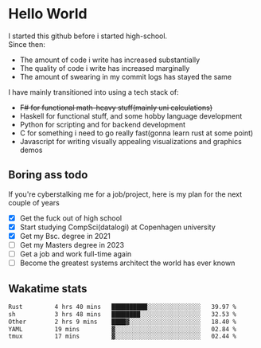 # Hello World

I started this github before i started high-school.  
Since then:
- The amount of code i write has increased substantially
- The quality of code i write has increased marginally
- The amount of swearing in my commit logs has stayed the same

I have mainly transitioned into using a tech stack of:
- ~~F# for functional math-heavy stuff(mainly uni calculations)~~
- Haskell for functional stuff, and some hobby language development
- Python for scripting and for backend development
- C for something i need to go really fast(gonna learn rust at some point)
- Javascript for writing visually appealing visualizations and graphics demos

## Boring ass todo
If you're cyberstalking me for a job/project, here is my plan for the next couple of years
- [x] Get the fuck out of high school
- [x] Start studying CompSci(datalogi) at Copenhagen university
- [x] Get my Bsc. degree in 2021
- [ ] Get my Masters degree in 2023
- [ ] Get a job and work full-time again
- [ ] Become the greatest systems architect the world has ever known

## Wakatime stats
<!--START_SECTION:waka-->

```txt
Rust         4 hrs 40 mins   ██████████░░░░░░░░░░░░░░░   39.97 %
sh           3 hrs 48 mins   ████████░░░░░░░░░░░░░░░░░   32.53 %
Other        2 hrs 9 mins    ████▓░░░░░░░░░░░░░░░░░░░░   18.40 %
YAML         19 mins         ▓░░░░░░░░░░░░░░░░░░░░░░░░   02.84 %
tmux         17 mins         ▓░░░░░░░░░░░░░░░░░░░░░░░░   02.44 %
```

<!--END_SECTION:waka-->
